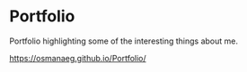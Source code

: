 # Portfolio
Portfolio highlighting some of the interesting things about me.

https://osmanaeg.github.io/Portfolio/
